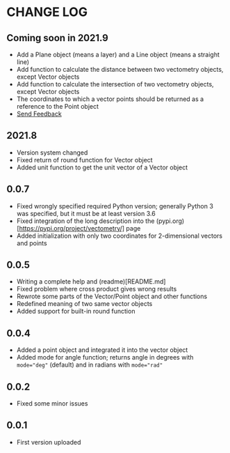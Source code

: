 
# CHANGE LOG

## Coming soon in 2021.9

* Add a Plane object (means a layer) and a Line object (means a straight line)
* Add function to calculate the distance between two vectometry objects, except Vector objects
* Add function to calculate the intersection of two vectometry objects, except Vector objects
* The coordinates to which a vector points should be returned as a reference to the Point object
* [Send Feedback](https://forms.office.com/r/CbG2G1aCDf)

## 2021.8

* Version system changed
* Fixed return of round function for Vector object
* Added unit function to get the unit vector of a Vector object

## 0.0.7

* Fixed wrongly specified required Python version; generally Python 3 was specified, but it must be at least version 3.6
* Fixed integration of the long description into the (pypi.org)[https://pypi.org/project/vectometry/] page
* Added initialization with only two coordinates for 2-dimensional vectors and points

## 0.0.5

* Writing a complete help and (readme)[README.md]
* Fixed problem where cross product gives wrong results
* Rewrote some parts of the Vector/Point object and other functions
* Redefined meaning of two same vector objects
* Added support for built-in round function

## 0.0.4

* Added a point object and integrated it into the vector object
* Added mode for angle function; returns angle in degrees with `mode="deg"` (default) and in radians with `mode="rad"`

## 0.0.2

* Fixed some minor issues

## 0.0.1

* First version uploaded
